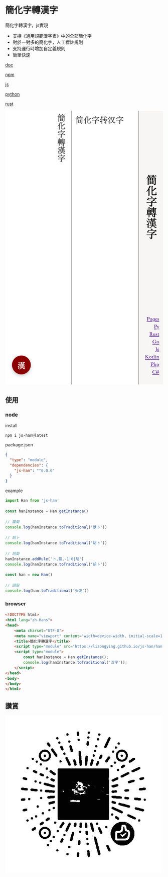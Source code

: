 # 簡化字轉漢字

簡化字轉漢字，js實現

* 支持《通用規範漢字表》中的全部簡化字
* 對於一對多的簡化字，人工標註規則
* 支持運行時增加自定義規則
* 簡單快速

[doc](https://lizongying.github.io/js-han/)

[npm](https://www.npmjs.com/package/js-han)

[js](https://github.com/lizongying/js-han)

[python](https://github.com/lizongying/pyhan)

[rust](https://github.com/lizongying/rs-han)

![](screenshots/img.png)

## 使用

### node

install

```
npm i js-han@latest
```

package.json

```json
{
  "type": "module",
  "dependencies": {
    "js-han": "^0.0.6"
  }
}
```

example

```js
import Han from 'js-han'

const hanInstance = Han.getInstance()

// 蘿蔔
console.log(hanInstance.toTraditional('萝卜'))

// 胡卜
console.log(hanInstance.toTraditional('胡卜'))

// 胡蔔
hanInstance.addRule('卜,蔔,-1|0|胡')
console.log(hanInstance.toTraditional('胡卜'))

const han = new Han()

// 頭髮
console.log(han.toTraditional('头发'))
```

### browser

```html
<!DOCTYPE html>
<html lang="zh-Hans">
<head>
    <meta charset="UTF-8">
    <meta name="viewport" content="width=device-width, initial-scale=1.0">
    <title>簡化字轉漢字</title>
    <script type="module" src="https://lizongying.github.io/js-han/han.min.js"></script>
    <script type="module">
        const hanInstance = Han.getInstance();
        console.log(hanInstance.toTraditional('汉字'));
    </script>
</head>
<body>
</body>
</html>
```

## 讚賞

![image](./screenshots/appreciate.png)